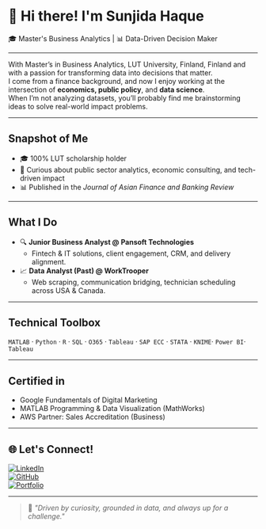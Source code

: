 # 👋 Hi there! I'm Sunjida Haque

🎓 Master's Business Analytics  | 📊 Data-Driven Decision Maker 

---

With Master’s in Business Analytics, LUT University, Finland, Finland and with a passion for transforming data into decisions that matter.  
I come from a finance background, and now I enjoy working at the intersection of **economics, public policy**, and **data science**.  
When I’m not analyzing datasets, you’ll probably find me brainstorming ideas to solve real-world impact problems.

---

##  Snapshot of Me


- 🎓 100% LUT scholarship holder  
- 🧠 Curious about public sector analytics, economic consulting, and tech-driven impact  
- 📊 Published in the *Journal of Asian Finance and Banking Review*

---

##  What I Do

- 🔍 **Junior Business Analyst @ Pansoft Technologies**
  - Fintech & IT solutions, client engagement, CRM, and delivery alignment.
- 📈 **Data Analyst (Past) @ WorkTrooper**
  - Web scraping, communication bridging, technician scheduling across USA & Canada.


---

##  Technical Toolbox

`MATLAB` · `Python` · `R` · `SQL` · `O365` · `Tableau` · `SAP ECC` · `STATA` · `KNIME`· `Power BI`· `Tableau`

---

##  Certified in

- Google Fundamentals of Digital Marketing  
- MATLAB Programming & Data Visualization (MathWorks)
- AWS Partner: Sales Accreditation (Business)

---

## 🌐 Let's Connect!

[![LinkedIn](https://img.shields.io/badge/LinkedIn-0077B5?style=for-the-badge&logo=linkedin&logoColor=white)](https://www.linkedin.com/in/haquesunjida/)  
[![GitHub](https://img.shields.io/badge/GitHub-100000?style=for-the-badge&logo=github&logoColor=white)](https://github.com/sunjida-haque)  
[![Portfolio](https://img.shields.io/badge/Portfolio-000000?style=for-the-badge&logo=notion&logoColor=white)](https://chip-spruce-1a9.notion.site/Sunjida-Haque-2747c17502908037b0c4fb0404b9b745)


---

> 💬 *"Driven by curiosity, grounded in data, and always up for a challenge."*
